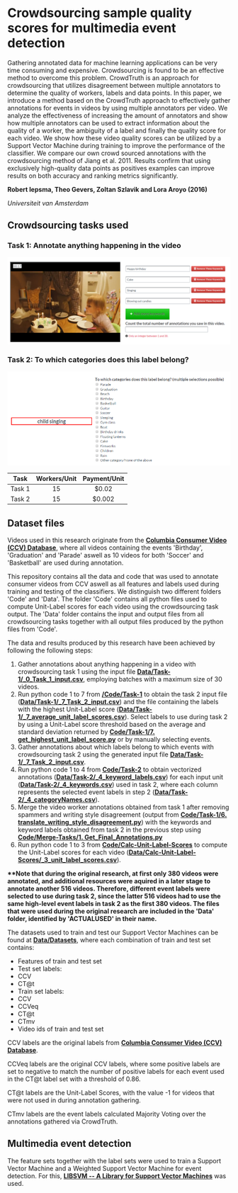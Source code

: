 # Crowdsourcing sample quality scores for multimedia event detection

Gathering annotated data for machine learning applications can be very time consuming and expensive. Crowdsourcing is found to be an effective method to overcome this problem. CrowdTruth is an approach for crowdsourcing that utilizes disagreement between multiple annotators to determine the quality of workers, labels and data points. In this paper, we introduce a method based on the CrowdTruth approach to effectively gather annotations for events in videos by using multiple annotators per video. We analyze the effectiveness of increasing the amount of annotators and show how multiple annotators can be used to extract information about the quality of a worker, the ambiguity of a label and finally the quality score for each video. We show how these video quality scores can be utilized by a Support Vector Machine during training to improve the performance of the classifier. We compare our own crowd sourced annotations with the crowdsourcing method of Jiang et al. 2011. Results confirm that using exclusively high-quality data points as positives examples can improve results on both accuracy and ranking metrics significantly. 

**Robert Iepsma, Theo Gevers, Zoltan Szlavik and Lora Aroyo (2016)**

*Universiteit van Amsterdam*

## Crowdsourcing tasks used
### Task 1: Annotate anything happening in the video
![Fig.1: Task 1.](https://raw.githubusercontent.com/CrowdTruth/Events-in-videos/master/img/task1.png)
### Task 2: To which categories does this label belong?
![Fig.2: Task 2.](https://raw.githubusercontent.com/CrowdTruth/Events-in-videos/master/img/task2.png)

| Task     | Workers/Unit     | Payment/Unit     |
|----------|:----------------:|:----------------:|
| Task 1   | 15               | $0.02            |
| Task 2   | 15               | $0.002           |

## Dataset files 

Videos used in this research originate from the **[Columbia Consumer Video (CCV) Database](http://www.ee.columbia.edu/ln/dvmm/CCV/)**, where all videos containing the events 'Birthday', 'Graduation' and 'Parade' aswell as 10 videos for both 'Soccer' and 'Basketball' are used during annotation.

This repository contains all the data and code that was used to annotate consumer videos from CCV aswell as all features and labels used during training and testing of the classifiers. We distinguish two different folders 'Code' and 'Data'. The folder 'Code' contains all python files used to compute Unit-Label scores for each video using the crowdsourcing task output. The 'Data' folder contains the input and output files from all crowdsourcing tasks together with all output files produced by the python files from 'Code'.

The data and results produced by this research have been achieved by following the following steps:
 1. Gather annotations about anything happening in a video with crowdsourcing task 1 using the input file  **[Data/Task-1/_0_Task_1_input.csv](https://github.com/CrowdTruth/Events-in-videos/blob/master/Data/Task-1/_0_Task_1_input.csv)**, employing batches with a maximum size of 30 videos. 
 2. Run python code 1 to 7 from **[/Code/Task-1](https://github.com/CrowdTruth/Events-in-videos/tree/master/Code/Task-1)** to obtain the task 2 input file (**[Data/Task-1/_7_Task_2_input.csv](https://github.com/CrowdTruth/Events-in-videos/blob/master/Data/Task-1/_7_Task_2_input.csv)**) and the file containing the labels with the highest Unit-Label score (**[Data/Task-1/_7_average_unit_label_scores.csv](https://github.com/CrowdTruth/Events-in-videos/blob/master/Data/Task-1/_7_average_unit_label_scores.csv)**). Select labels to use during task 2 by using a Unit-Label score threshold based on the average and standard deviation returned by **[Code/Task-1/7. get_highest_unit_label_score.py](https://github.com/CrowdTruth/Events-in-videos/blob/master/Code/Task-1/7.%20get_highest_unit_label_score.py)** or by manually selecting events.
 3. Gather annotations about which labels belong to which events with crowdsourcing task 2 using the generated input file **[Data/Task-1/_7_Task_2_input.csv](https://github.com/CrowdTruth/Events-in-videos/blob/master/Data/Task-1/_7_Task_2_input.csv)**. 
 4. Run python code 1 to 4 from **[Code/Task-2](https://github.com/CrowdTruth/Events-in-videos/tree/master/Code/Task-2)** to obtain vectorized annotations (**[Data/Task-2/_4_keyword_labels.csv](https://github.com/CrowdTruth/Events-in-videos/blob/master/Data/Task-2/_4_keyword_labels.csv)**) for each input unit (**[Data/Task-2/_4_keywords.csv](https://github.com/CrowdTruth/Events-in-videos/blob/master/Data/Task-2/_4_keywords.csv)**) used in task 2, where each column represents the selected event labels in step 2 (**[Data/Task-2/_4_categoryNames.csv](https://github.com/CrowdTruth/Events-in-videos/blob/master/Data/Task-2/_4_categoryNames.csv)**).
 5. Merge the video worker annotations obtained from task 1 after removing spammers and writing style disagreement (output from **[Code/Task-1/6. translate_writing_style_disagreement.py](https://github.com/CrowdTruth/Events-in-videos/blob/master/Code/Task-1/6.%20translate_writing_style_disagreement.py)**) with the keywords and keyword labels obtained from task 2 in the previous step using **[Code/Merge-Tasks/1. Get_Final_Annotations.py](https://github.com/CrowdTruth/Events-in-videos/blob/master/Code/Merge-Tasks/1.%20Get_Final_Annotations.py)**
 6. Run python code 1 to 3 from **[Code/Calc-Unit-Label-Scores](https://github.com/CrowdTruth/Events-in-videos/tree/master/Code/Calc-Unit-Label-Scores)** to compute the Unit-Label scores for each video (**[Data/Calc-Unit-Label-Scores/_3_unit_label_scores.csv](https://github.com/CrowdTruth/Events-in-videos/blob/master/Data/Calc-Unit-Label-Scores/_3_unit_label_scores.csv)**).

**\*\*Note that during the original research, at first only 380 videos were annotated, and additional resources were aquired in a later stage to annotate another 516 videos. Therefore, different event labels were selected to use during task 2, since the latter 516 videos had to use the same high-level event labels in task 2 as the first 380 videos. The files that were used during the original research are included in the 'Data' folder, identified by 'ACTUALUSED' in their name.**
 
The datasets used to train and test our Support Vector Machines can be found at **[Data/Datasets](https://github.com/CrowdTruth/Events-in-videos/tree/master/Data/Datasets)**, where each combination of train and test set contains:
* Features of train and test set
* Test set labels:
 * CCV 
 * CT@t 
* Train set labels:
 * CCV 
 * CCVeq
 * CT@t
 * CTmv
* Video ids of train and test set 
 
CCV labels are the original labels from **[Columbia Consumer Video (CCV) Database](http://www.ee.columbia.edu/ln/dvmm/CCV/)**.

CCVeq labels are the original CCV labels, where some positive labels are set to negative to match the number of positive labels for each event used in the CT@t label set with a threshold of 0.86.

CT@t labels are the Unit-Label Scores, with the value -1 for videos that were not used in during annotation gathering.

CTmv labels are the event labels calculated Majority Voting over the annotations gathered via CrowdTruth.

## Multimedia event detection 

The feature sets together with the label sets were used to train a Support Vector Machine and a Weighted Support Vector Machine for event detection. For this, **[LIBSVM -- A Library for Support Vector Machines](https://www.csie.ntu.edu.tw/~cjlin/libsvm/)** was used. 
